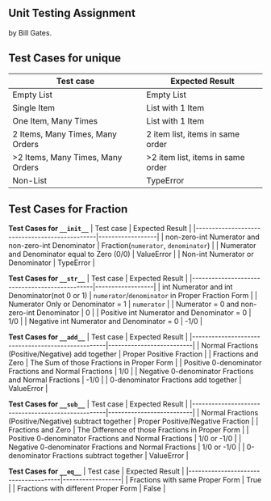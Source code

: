 ## Unit Testing Assignment

by Bill Gates.


## Test Cases for unique


| Test case              |  Expected Result    |
|------------------------|---------------------|
| Empty List             |  Empty List         |
| Single Item            |  List with 1 Item   |
| One Item, Many Times   |  List with 1 Item   |
| 2 Items, Many Times, Many Orders | 2 item list, items in same order  |
| >2 Items, Many Times, Many Orders | >2 item list, items in same order  |
| Non-List               |  TypeError          |


## Test Cases for Fraction
**Test Cases for `__init__`**
| Test case                                     |  Expected Result |
|-----------------------------------------------|------------------|
| non-zero-int Numerator and non-zero-int Denominator |  Fraction(`numerator`, `denominator`) |
| Numerator and Denominator equal to Zero (0/0) |  ValueError      |
| Non-int Numerator or Denominator              |  TypeError       |


**Test Cases for `__str__`**
| Test case                                     |  Expected Result |
|-----------------------------------------------|------------------|
| int Numerator and int Denominator(not 0 or 1) |  `numerator`/`denominator` in Proper Fraction Form |
| Numerator Only or Denominator = 1             |  `numerator`     |
| Numerator = 0 and non-zero-int Denominator    |  0               |
| Positive int Numerator and Denominator = 0    |  1/0             |
| Negative int Numerator and Denominator = 0    |  -1/0            |


**Test Cases for `__add__`**
| Test case                                         |  Expected Result         |
|---------------------------------------------------|--------------------------|
| Normal Fractions (Positive/Negative) add together | Proper Positive Fraction |
| Fractions and Zero                                | The Sum of those Fractions in Proper Form |
| Positive 0-denominator Fractions and Normal Fractions | 1/0                      |
| Negative 0-denominator Fractions and Normal Fractions | -1/0                     |
| 0-denominator Fractions add together              | ValueError               |


**Test Cases for `__sub__`**
| Test case                                         |  Expected Result         |
|---------------------------------------------------|--------------------------|
| Normal Fractions (Positive/Negative) subtract together | Proper Positive/Negative Fraction |
| Fractions and Zero                                | The Difference of those Fractions in Proper Form |
| Positive 0-denominator Fractions and Normal Fractions | 1/0 or -1/0              |
| Negative 0-denominator Fractions and Normal Fractions | 1/0 or -1/0              |
| 0-denominator Fractions subtract together         | ValueError               |


**Test Cases for `__eq__`**
| Test case                            |  Expected Result |
|--------------------------------------|------------------|
| Fractions with same Proper Form      | True             |
| Fractions with different Proper Form | False            |